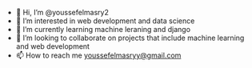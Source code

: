 - 👋 Hi, I’m @youssefelmasry2
- 👀 I’m interested in web development and data science 
- 🌱 I’m currently learning machine leraning and django 
- 💞️ I’m looking to collaborate on projects that include machine learning and web development 
- 📫 How to reach me youssefelmasryy@gmail.com

<!---
youssefelmasry2/youssefelmasry2 is a ✨ special ✨ repository because its `README.md` (this file) appears on your GitHub profile.
You can click the Preview link to take a look at your changes.
--->
